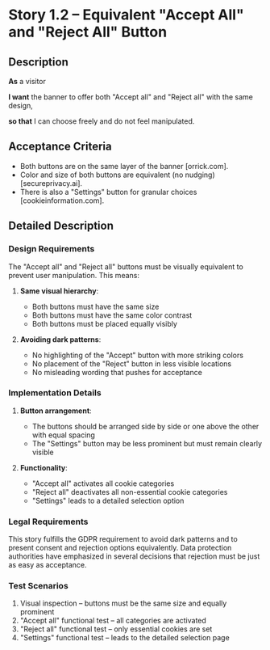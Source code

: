 # Story 1.2 – Equivalent "Accept All" and "Reject All" Button

## Description

**As** a visitor

**I want** the banner to offer both "Accept all" and "Reject all" with the same design,

**so that** I can choose freely and do not feel manipulated.

## Acceptance Criteria

- Both buttons are on the same layer of the banner [orrick.com].
- Color and size of both buttons are equivalent (no nudging) [secureprivacy.ai].
- There is also a "Settings" button for granular choices [cookieinformation.com].

## Detailed Description

### Design Requirements
The "Accept all" and "Reject all" buttons must be visually equivalent to prevent user manipulation. This means:

1. **Same visual hierarchy**:
   - Both buttons must have the same size
   - Both buttons must have the same color contrast
   - Both buttons must be placed equally visibly

2. **Avoiding dark patterns**:
   - No highlighting of the "Accept" button with more striking colors
   - No placement of the "Reject" button in less visible locations
   - No misleading wording that pushes for acceptance

### Implementation Details
1. **Button arrangement**:
   - The buttons should be arranged side by side or one above the other with equal spacing
   - The "Settings" button may be less prominent but must remain clearly visible

2. **Functionality**:
   - "Accept all" activates all cookie categories
   - "Reject all" deactivates all non-essential cookie categories
   - "Settings" leads to a detailed selection option

### Legal Requirements
This story fulfills the GDPR requirement to avoid dark patterns and to present consent and rejection options equivalently. Data protection authorities have emphasized in several decisions that rejection must be just as easy as acceptance.

### Test Scenarios
1. Visual inspection – buttons must be the same size and equally prominent
2. "Accept all" functional test – all categories are activated
3. "Reject all" functional test – only essential cookies are set
4. "Settings" functional test – leads to the detailed selection page
